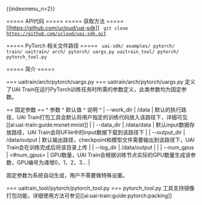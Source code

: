 {{indexmenu_n>2}}

===== API代码 =====
===== 获取方法 =====
[[https://github.com/ucloud/uai-sdk]]
<code>
git clone https://github.com/ucloud/uai-sdk.git
</code>

===== PyTorch 相关文件路径 =====
<code>
uai-sdk/
  examples/
     pytorch/
        train/
  uaitrain/
     arch/
        pytorch/
          uargs.py
  uaitrain_tool/
     pytorch/
        pytorch_tool.py
</code>

===== 简介 =====

=== uaitrain/arch/pytorch/uargs.py ===
uaitrain/arch/pytorch/uargs.py 定义了UAI Train在运行PyTorch训练任务时所需的参数定义，此类参数均为固定参数。

== 固定参数 ==
^  参数              ^ 默认值           ^ 说明                                                                              ^
| \-\-work\_dir    | /data         | 默认的执行路径，UAI Train打包工具会默认将用户指定的训练代码放入该路径下，详细可见[[ai:uai-train:guide:mxnet:mnist]]  |
| \-\-data\_dir    | /data/data    | 默认input数据存放路径，UAI Train会将UFile中的input数据下载到该路径下                                  |
| \-\-output\_dir  | /data/output  | 默认输出路径，checkpoint和模型文件需要输出到该路径下，UAI Train会在训练完成后将该目录上传                          |
| \-\-log\_dir     | /data/output  |                                                                                 |
| \-\-num\_gpus    | <#num\_gpus>  | GPU数量，UAI Train会根据训练节点实际的GPU数量生成该参数，GPU编号为递增0，1，2，3...                          |

固定参数为系统自动生成，用户不需要做特殊设置。

=== uaitrain_tool/pytorch/pytorch_tool.py ===
pytorch\_tool.py 工具支持镜像打包功能，详细使用方法可参见[[ai:uai-train:guide:pytorch:packing]]